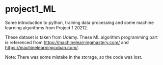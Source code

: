 # project1_ML
Some introduction to python, training data processing and some machine learning algorithms from Project 1 20212.

These dataset is taken from Udemy.
These ML algorithm programming part is referenced from https://machinelearningmastery.com/ and https://machinelearningcoban.com/.

Note: There was some mistake in the storage, so the code was lost. 

